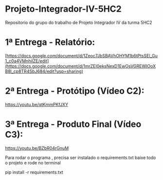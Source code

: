 # Projeto-Integrador-IV-5HC2
Repositorio do grupo do trabalho de Projeto Integrador IV da turma 5HC2

# 1ª Entrega - Relatório:
[https://docs.google.com/document/d/1Zeoc7JbSBAVhOHYM1b6tPtsSEl_Gu1_c0a4VMnhilZE/edit](https://docs.google.com/document/d/1mrZEI0eksNexD1EwOsVGREWIOoXB8l_cp8TR4SbJ684/edit?usp=sharing)

# 2ª Entrega - Protótipo (Vídeo C2):
https://youtu.be/qtKmmPKfJXY

# 3ª Entrega - Produto Final (Vídeo C3):
https://youtu.be/BZbR04rGnuM


Para rodar o programa , precisa ser instalado o requirements.txt
baixe todo o projeto e rode no terminal

pip install -r requirements.txt
